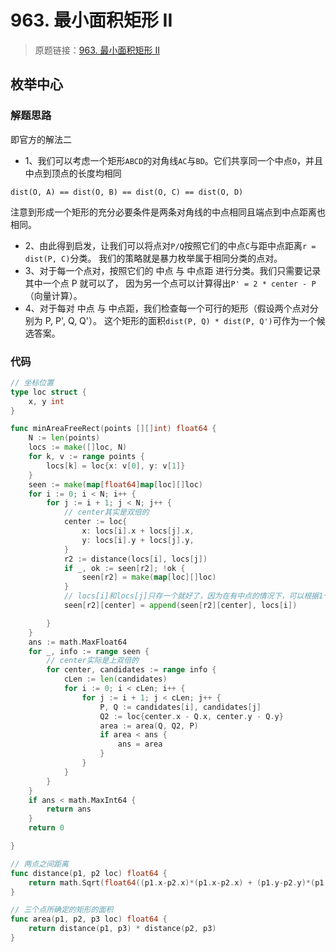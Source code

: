 # 963. 最小面积矩形 II
> 原题链接：[963. 最小面积矩形 II](https://leetcode-cn.com/problems/minimum-area-rectangle-ii/)

## 枚举中心
### 解题思路
即官方的解法二

+ 1、我们可以考虑一个矩形``ABCD``的对角线``AC``与``BD``。它们共享同一个中点``O``，并且中点到顶点的长度均相同
```
dist(O, A) == dist(O, B) == dist(O, C) == dist(O, D)
```
注意到形成一个矩形的充分必要条件是两条对角线的中点相同且端点到中点距离也相同。
+ 2、由此得到启发，让我们可以将点对``P/Q``按照它们的中点``C``与距中点距离``r = dist(P, C)``分类。
我们的策略就是暴力枚举属于相同分类的点对。
+ 3、对于每一个点对，按照它们的 中点 与 中点距 进行分类。我们只需要记录其中一个点 P 就可以了，
因为另一个点可以计算得出``P' = 2 * center - P``（向量计算）。
+ 4、对于每对 中点 与 中点距，我们检查每一个可行的矩形（假设两个点对分别为 P, P', Q, Q'）。
这个矩形的面积``dist(P, Q) * dist(P, Q')``可作为一个候选答案。

### 代码
```go
// 坐标位置
type loc struct {
	x, y int
}

func minAreaFreeRect(points [][]int) float64 {
	N := len(points)
	locs := make([]loc, N)
	for k, v := range points {
		locs[k] = loc{x: v[0], y: v[1]}
	}
	seen := make(map[float64]map[loc][]loc)
	for i := 0; i < N; i++ {
		for j := i + 1; j < N; j++ {
			// center其实是双倍的
			center := loc{
				x: locs[i].x + locs[j].x,
				y: locs[i].y + locs[j].y,
			}
			r2 := distance(locs[i], locs[j])
			if _, ok := seen[r2]; !ok {
				seen[r2] = make(map[loc][]loc)
			}
			// locs[i]和locs[j]只存一个就好了，因为在有中点的情况下，可以根据1个点推出另一个点
			seen[r2][center] = append(seen[r2][center], locs[i])

		}
	}
	ans := math.MaxFloat64
	for _, info := range seen {
		// center实际是上双倍的
		for center, candidates := range info {
			cLen := len(candidates)
			for i := 0; i < cLen; i++ {
				for j := i + 1; j < cLen; j++ {
					P, Q := candidates[i], candidates[j]
					Q2 := loc{center.x - Q.x, center.y - Q.y}
					area := area(Q, Q2, P)
					if area < ans {
						ans = area
					}
				}
			}
		}
	}
	if ans < math.MaxInt64 {
		return ans
	}
	return 0

}

// 两点之间距离
func distance(p1, p2 loc) float64 {
	return math.Sqrt(float64((p1.x-p2.x)*(p1.x-p2.x) + (p1.y-p2.y)*(p1.y-p2.y)))
}

// 三个点所确定的矩形的面积
func area(p1, p2, p3 loc) float64 {
	return distance(p1, p3) * distance(p2, p3)
}
```
